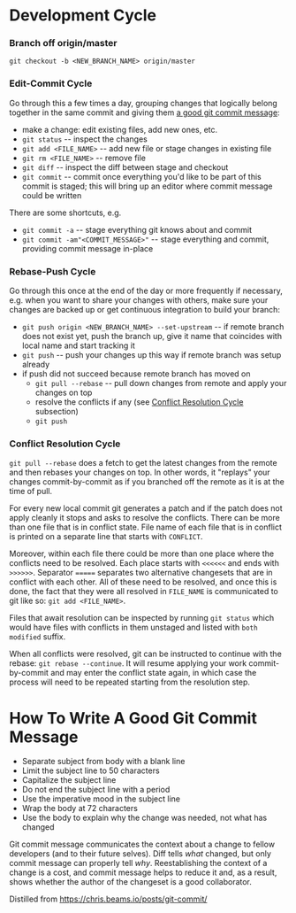 # Development Cycle

### Branch off origin/master
`git checkout -b <NEW_BRANCH_NAME> origin/master`

### Edit-Commit Cycle
Go through this a few times a day, grouping changes that logically belong together
in the same commit and giving them [a good git commit message](#how-to-write-a-good-git-commit-message):
  * make a change: edit existing files, add new ones, etc.
  * `git status` -- inspect the changes
  * `git add <FILE_NAME>` -- add new file or stage changes in existing file
  * `git rm <FILE_NAME>` -- remove file
  * `git diff` -- inspect the diff between stage and checkout
  * `git commit` -- commit once everything you'd like to be part of this commit is staged; this will bring up an editor where commit message could be written

There are some shortcuts, e.g.
  * `git commit -a` -- stage everything git knows about and commit
  * `git commit -am"<COMMIT_MESSAGE>"` -- stage everything and commit, providing commit message in-place

### Rebase-Push Cycle

Go through this once at the end of the day or more frequently if necessary, e.g. when you want to share your changes with others, make sure your changes are backed up or get continuous integration to build your branch:
  * `git push origin <NEW_BRANCH_NAME> --set-upstream` -- if remote branch does not exist yet, push the branch up, give it name that coincides with local name and start tracking it
  * `git push` -- push your changes up this way if remote branch was setup already
  * if push did not succeed because remote branch has moved on
     * `git pull --rebase` -- pull down changes from remote and apply your changes on top
     * resolve the conflicts if any (see [Conflict Resolution Cycle](#conflict-resolution-cycle) subsection)
     * `git push`

### Conflict Resolution Cycle

`git pull --rebase` does a fetch to get the latest changes from the remote and then rebases your changes on top. In other words, it "replays" your changes commit-by-commit as if you branched off the remote as it is at the time of pull.

For every new local commit git generates a patch and if the patch does not apply cleanly it stops and asks to resolve the conflicts. There can be more than one file that is in conflict state. File name of each file that is in conflict is printed on a separate line that starts with `CONFLICT`.

Moreover, within each file there could be more than one place where the conflicts need to be resolved. Each place starts with `<<<<<<` and ends with `>>>>>>`. Separator `=====` separates two alternative changesets that are in conflict with each other. All of these need to be resolved, and once this is done, the fact that they were all resolved in `FILE_NAME` is communicated to git like so: `git add <FILE_NAME>`.

Files that await resolution can be inspected by running `git status` which would have files with conflicts in them unstaged and listed with `both modified` suffix.

When all conflicts were resolved, git can be instructed to continue with the rebase: `git rebase --continue`. It will resume applying your work commit-by-commit and may enter the conflict state again, in which case the process will need to be repeated starting from the resolution step.

# How To Write A Good Git Commit Message

  * Separate subject from body with a blank line
  * Limit the subject line to 50 characters
  * Capitalize the subject line
  * Do not end the subject line with a period
  * Use the imperative mood in the subject line
  * Wrap the body at 72 characters
  * Use the body to explain why the change was needed, not what has changed

Git commit message communicates the context about a change to fellow developers
(and to their future selves). Diff tells *what* changed, but only commit message
can properly tell *why*. Reestablishing the context of a change is a cost, and
commit message helps to reduce it and, as a result, shows whether the author
of the changeset is a good collaborator.

Distilled from https://chris.beams.io/posts/git-commit/
